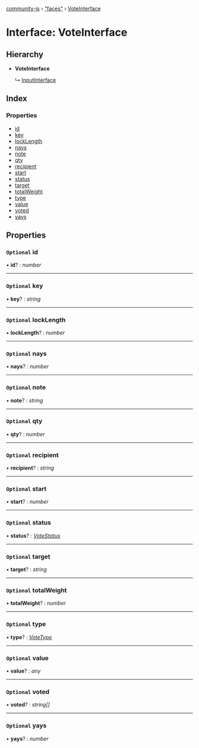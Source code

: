 [community-js](../README.md) › ["faces"](../modules/_faces_.md) › [VoteInterface](_faces_.voteinterface.md)

# Interface: VoteInterface

## Hierarchy

* **VoteInterface**

  ↳ [InputInterface](_faces_.inputinterface.md)

## Index

### Properties

* [id](_faces_.voteinterface.md#optional-id)
* [key](_faces_.voteinterface.md#optional-key)
* [lockLength](_faces_.voteinterface.md#optional-locklength)
* [nays](_faces_.voteinterface.md#optional-nays)
* [note](_faces_.voteinterface.md#optional-note)
* [qty](_faces_.voteinterface.md#optional-qty)
* [recipient](_faces_.voteinterface.md#optional-recipient)
* [start](_faces_.voteinterface.md#optional-start)
* [status](_faces_.voteinterface.md#optional-status)
* [target](_faces_.voteinterface.md#optional-target)
* [totalWeight](_faces_.voteinterface.md#optional-totalweight)
* [type](_faces_.voteinterface.md#optional-type)
* [value](_faces_.voteinterface.md#optional-value)
* [voted](_faces_.voteinterface.md#optional-voted)
* [yays](_faces_.voteinterface.md#optional-yays)

## Properties

### `Optional` id

• **id**? : *number*

___

### `Optional` key

• **key**? : *string*

___

### `Optional` lockLength

• **lockLength**? : *number*

___

### `Optional` nays

• **nays**? : *number*

___

### `Optional` note

• **note**? : *string*

___

### `Optional` qty

• **qty**? : *number*

___

### `Optional` recipient

• **recipient**? : *string*

___

### `Optional` start

• **start**? : *number*

___

### `Optional` status

• **status**? : *[VoteStatus](../modules/_faces_.md#votestatus)*

___

### `Optional` target

• **target**? : *string*

___

### `Optional` totalWeight

• **totalWeight**? : *number*

___

### `Optional` type

• **type**? : *[VoteType](../modules/_faces_.md#votetype)*

___

### `Optional` value

• **value**? : *any*

___

### `Optional` voted

• **voted**? : *string[]*

___

### `Optional` yays

• **yays**? : *number*
